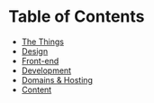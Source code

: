 # Table of Contents

* [The Things](README.md)
* [Design](design/README.md)
* [Front-end](front-end/README.md)
* [Development](development/README.md)
* [Domains & Hosting](domains-and-hosting/README.md)
* [Content](content/README.md)
<!-- 	* [Content Management](content/content-management)
		* [Craft](content/content-management/craft.md) -->